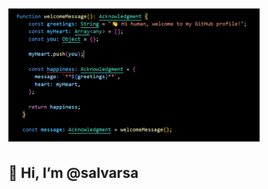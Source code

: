 
 # <img src='./saludo.PNG'>

 # 👋 Hi, I’m @salvarsa
<!---
salvarsa/salvarsa is a ✨ special ✨ repository because its `README.md` (this file) appears on your GitHub profile.
You can click the Preview link to take a look at your changes.
--->
